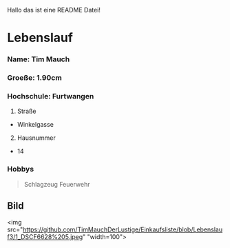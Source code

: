 Hallo das ist eine README Datei!

# Lebenslauf

### Name:		Tim Mauch
### Groeße:		1.90cm
### Hochschule:		Furtwangen

1. Straße
* Winkelgasse
2. Hausnummer
* 14

### Hobbys

> Schlagzeug
> Feuerwehr

## Bild
<img src="https://github.com/TimMauchDerLustige/Einkaufsliste/blob/Lebenslauf3/1_DSCF6628%205.jpeg" "width=100">
